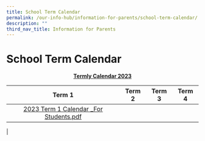 ```yaml
---
title: School Term Calendar
permalink: /our-info-hub/information-for-parents/school-term-calendar/
description: ""
third_nav_title: Information for Parents
---
```

# School Term Calendar

<center><b><u>Termly Calendar 2023</u></b></center>

| Term 1 | Term 2 | Term 3 | Term 4 |
|:---:|:---:|:---:|:---:|
| [2023 Term 1 Calendar \_For Students.pdf](/files/2023term1.pdf) |  |  |  |
|
